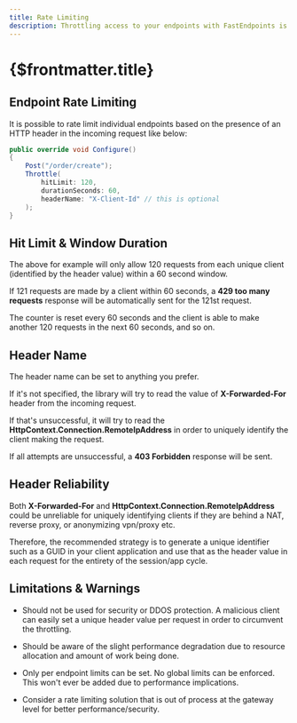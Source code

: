```yaml
---
title: Rate Limiting
description: Throttling access to your endpoints with FastEndpoints is a built-in feature and extremely easy to activate.
---
```


# {$frontmatter.title}

## Endpoint Rate Limiting

It is possible to rate limit individual endpoints based on the presence of an HTTP header in the incoming request like below:

```cs
public override void Configure()
{
    Post("/order/create");
    Throttle(
        hitLimit: 120,
        durationSeconds: 60,
        headerName: "X-Client-Id" // this is optional
    );
}
```

## Hit Limit & Window Duration

The above for example will only allow 120 requests from each unique client (identified by the header value) within a 60 second window.

If 121 requests are made by a client within 60 seconds, a **429 too many requests** response will be automatically sent for the 121st request.

The counter is reset every 60 seconds and the client is able to make another 120 requests in the next 60 seconds, and so on.

## Header Name

The header name can be set to anything you prefer.

If it's not specified, the library will try to read the value of **X-Forwarded-For** header from the incoming request.

If that's unsuccessful, it will try to read the **HttpContext.Connection.RemoteIpAddress** in order to uniquely identify the client making the request.

If all attempts are unsuccessful, a **403 Forbidden** response will be sent.

## Header Reliability

Both **X-Forwarded-For** and **HttpContext.Connection.RemoteIpAddress** could be unreliable for uniquely identifying clients if they are behind a NAT, reverse proxy, or anonymizing vpn/proxy etc.

Therefore, the recommended strategy is to generate a unique identifier such as a GUID in your client application and use that as the header value in each request for the entirety of the session/app cycle.

## Limitations & Warnings

- Should not be used for security or DDOS protection. A malicious client can easily set a unique header value per request in order to circumvent the throttling.

- Should be aware of the slight performance degradation due to resource allocation and amount of work being done.

- Only per endpoint limits can be set. No global limits can be enforced. This won't ever be added due to performance implications.

- Consider a rate limiting solution that is out of process at the gateway level for better performance/security.
